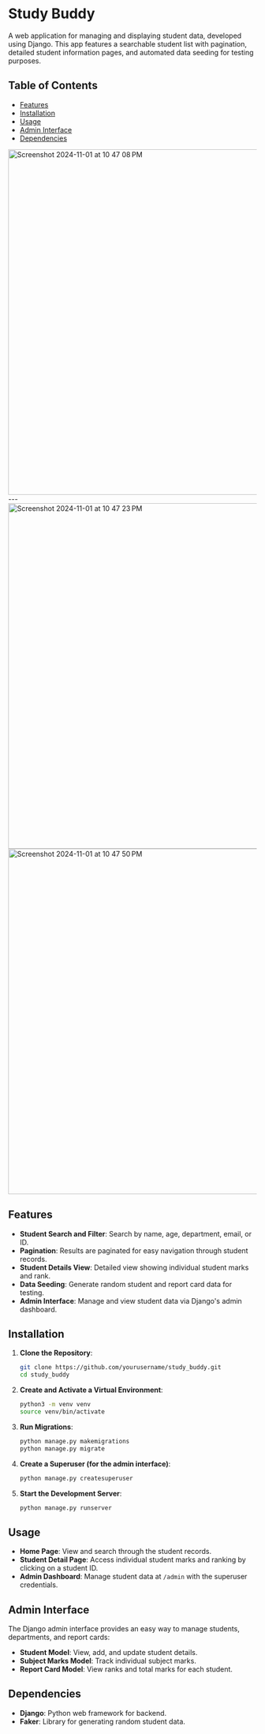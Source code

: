 # Study Buddy

A web application for managing and displaying student data, developed using Django. This app features a searchable student list with pagination, detailed student information pages, and automated data seeding for testing purposes.

## Table of Contents
- [Features](#features)
- [Installation](#installation)
- [Usage](#usage)
- [Admin Interface](#admin-interface)
- [Dependencies](#dependencies)

<img width="700" height="auto" alt="Screenshot 2024-11-01 at 10 47 08 PM" src="https://github.com/user-attachments/assets/60b5e642-8779-4e7f-bacc-fca43747f5ac">
---
<img width="700" height="auto" alt="Screenshot 2024-11-01 at 10 47 23 PM" src="https://github.com/user-attachments/assets/092873b1-c266-40fd-93ca-22d114f7451a">

<img width="700" height="auto" alt="Screenshot 2024-11-01 at 10 47 50 PM" src="https://github.com/user-attachments/assets/957aa490-8064-4046-84f2-745950371641">



## Features
- **Student Search and Filter**: Search by name, age, department, email, or ID.
- **Pagination**: Results are paginated for easy navigation through student records.
- **Student Details View**: Detailed view showing individual student marks and rank.
- **Data Seeding**: Generate random student and report card data for testing.
- **Admin Interface**: Manage and view student data via Django's admin dashboard.

## Installation

1. **Clone the Repository**:
   ```bash
   git clone https://github.com/yourusername/study_buddy.git
   cd study_buddy

2. **Create and Activate a Virtual Environment**:
    ```bash
    python3 -m venv venv
    source venv/bin/activate  

3. **Run Migrations**:
    ```bash
    python manage.py makemigrations
    python manage.py migrate

4. **Create a Superuser (for the admin interface)**:
    ```bash
    python manage.py createsuperuser

5. **Start the Development Server**:
    ```bash
    python manage.py runserver

## Usage

- **Home Page**: View and search through the student records.
- **Student Detail Page**: Access individual student marks and ranking by clicking on a student ID.
- **Admin Dashboard**: Manage student data at `/admin` with the superuser credentials.


## Admin Interface

The Django admin interface provides an easy way to manage students, departments, and report cards:

- **Student Model**: View, add, and update student details.
- **Subject Marks Model**: Track individual subject marks.
- **Report Card Model**: View ranks and total marks for each student.

## Dependencies

- **Django**: Python web framework for backend.
- **Faker**: Library for generating random student data.




